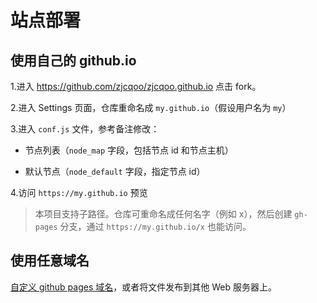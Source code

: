 # 站点部署

## 使用自己的 github.io

1.进入 https://github.com/zjcqoo/zjcqoo.github.io 点击 fork。

2.进入 Settings 页面，仓库重命名成 `my.github.io`（假设用户名为 `my`）

3.进入 `conf.js` 文件，参考备注修改：

* 节点列表（`node_map` 字段，包括节点 id 和节点主机）

* 默认节点（`node_default` 字段，指定节点 id）

4.访问 `https://my.github.io` 预览

> 本项目支持子路径。仓库可重命名成任何名字（例如 x），然后创建 `gh-pages` 分支，通过 `https://my.github.io/x` 也能访问。


## 使用任意域名

[自定义 github pages 域名](https://help.github.com/en/articles/using-a-custom-domain-with-github-pages)，或者将文件发布到其他 Web 服务器上。

